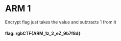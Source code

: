 # ARM 1

Encrypt flag just takes the value and subtracts 1 from it

#### flag: rgbCTF{ARM_1z_2_eZ_9b7f8d}

